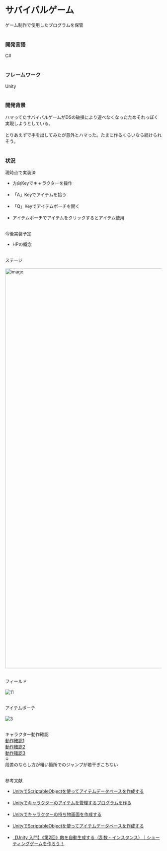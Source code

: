 # サバイバルゲーム
ゲーム制作で使用したプログラムを保管<br><br>

<h3>開発言語</h3>
C#<br><br>

<h3>フレームワーク</h3>
Unity<br><br>

<h3>開発背景</h3>
ハマってたサバイバルゲームがDSの破損により遊べなくなったためそれっぽく実現しようとしている。<br><br>
とりあえずで手を出してみたが意外とハマった。たまに作るくらいなら続けられそう。<br><br>

<h3>状況</h3>
現時点で実装済
<ul>
  <li>方向Keyでキャラクターを操作</li><br>
  <li>「A」Keyでアイテムを拾う</li><br>
  <li>「Q」Keyでアイテムポーチを開く</li><br>
  <li>アイテムポーチでアイテムをクリックするとアイテム使用</li><br>
</ul>

今後実装予定
<ul>
  <li>HPの概念</li><br>
</ul>


ステージ<br><br>
<img width="1280" alt="image" src="https://user-images.githubusercontent.com/116938721/220808961-35f000ba-c98e-48e2-8fd2-046f045c84ef.png">
<br><br>

フィールド<br><br>
![11](https://user-images.githubusercontent.com/116938721/220808022-047e2301-edc5-4925-b22d-eb73f2ca484a.jpg)
<br><br>

アイテムポーチ<br><br>
![3](https://user-images.githubusercontent.com/116938721/220807732-72442e8a-abcd-4e86-9031-97dc863bdf1a.jpg)
<br><br>

キャラクター動作確認<br>
<a href="https://user-images.githubusercontent.com/116938721/220811352-4becb518-a2e0-4fd1-ac1d-a8311e2cc1c9.mp4">動作確認1</a><br>
<a href="https://user-images.githubusercontent.com/116938721/220811894-e66bd712-b209-44a7-895c-9a5440a235ea.mp4">動作確認2</a><br>
<a href="https://user-images.githubusercontent.com/116938721/220812515-87dd6166-3064-431d-98f0-a775509531fb.mp4">動作確認3</a><br>
↓<br>
段差のならし方が粗い箇所でのジャンプが若干ぎこちない<br><br>

参考文献
<ul>
  <li><a href="https://gametukurikata.com/program/scriptableobjectitemdatabase">UnityでScriptableObjectを使ってアイテムデータベースを作成する</a></li>
  <br>
  <li><a href="https://gametukurikata.com/program/property">Unityでキャラクターのアイテムを管理するプログラムを作る</a></li>
  <br>
  <li><a href="https://gametukurikata.com/program/propertywindow">Unityでキャラクターの持ち物画面を作成する</a></a></li>
  <br>
  <li><a href="https://gametukurikata.com/program/stop">UnityでScriptableObjectを使ってアイテムデータベースを作成する</a></li>
  <br>
  <li><a href="https://xr-hub.com/archives/16386">【Unity 入門】《第2回》敵を自動生成する（乱数・インスタンス）｜シューティングゲームを作ろう！</a></li>
  <br>
</ul>
<br>
